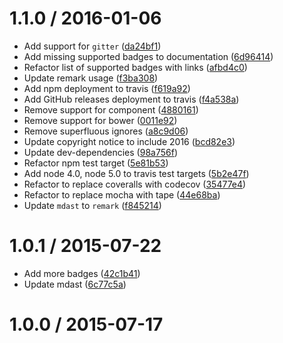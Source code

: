 <!--remark setext-->

<!--lint disable no-multiple-toplevel-headings -->

1.1.0 / 2016-01-06
==================

*   Add support for `gitter` ([da24bf1](https://github.com/wooorm/is-badge/commit/da24bf1))
*   Add missing supported badges to documentation ([6d96414](https://github.com/wooorm/is-badge/commit/6d96414))
*   Refactor list of supported badges with links ([afbd4c0](https://github.com/wooorm/is-badge/commit/afbd4c0))
*   Update remark usage ([f3ba308](https://github.com/wooorm/is-badge/commit/f3ba308))
*   Add npm deployment to travis ([f619a92](https://github.com/wooorm/is-badge/commit/f619a92))
*   Add GitHub releases deployment to travis ([f4a538a](https://github.com/wooorm/is-badge/commit/f4a538a))
*   Remove support for component ([4880161](https://github.com/wooorm/is-badge/commit/4880161))
*   Remove support for bower ([0011e92](https://github.com/wooorm/is-badge/commit/0011e92))
*   Remove superfluous ignores ([a8c9d06](https://github.com/wooorm/is-badge/commit/a8c9d06))
*   Update copyright notice to include 2016 ([bcd82e3](https://github.com/wooorm/is-badge/commit/bcd82e3))
*   Update dev-dependencies ([98a756f](https://github.com/wooorm/is-badge/commit/98a756f))
*   Refactor npm test target ([5e81b53](https://github.com/wooorm/is-badge/commit/5e81b53))
*   Add node 4.0, node 5.0 to travis test targets ([5b2e47f](https://github.com/wooorm/is-badge/commit/5b2e47f))
*   Refactor to replace coveralls with codecov ([35477e4](https://github.com/wooorm/is-badge/commit/35477e4))
*   Refactor to replace mocha with tape ([44e68ba](https://github.com/wooorm/is-badge/commit/44e68ba))
*   Update `mdast` to `remark` ([f845214](https://github.com/wooorm/is-badge/commit/f845214))

1.0.1 / 2015-07-22
==================

*   Add more badges ([42c1b41](https://github.com/wooorm/is-badge/commit/42c1b41))
*   Update mdast ([6c77c5a](https://github.com/wooorm/is-badge/commit/6c77c5a))

1.0.0 / 2015-07-17
==================
